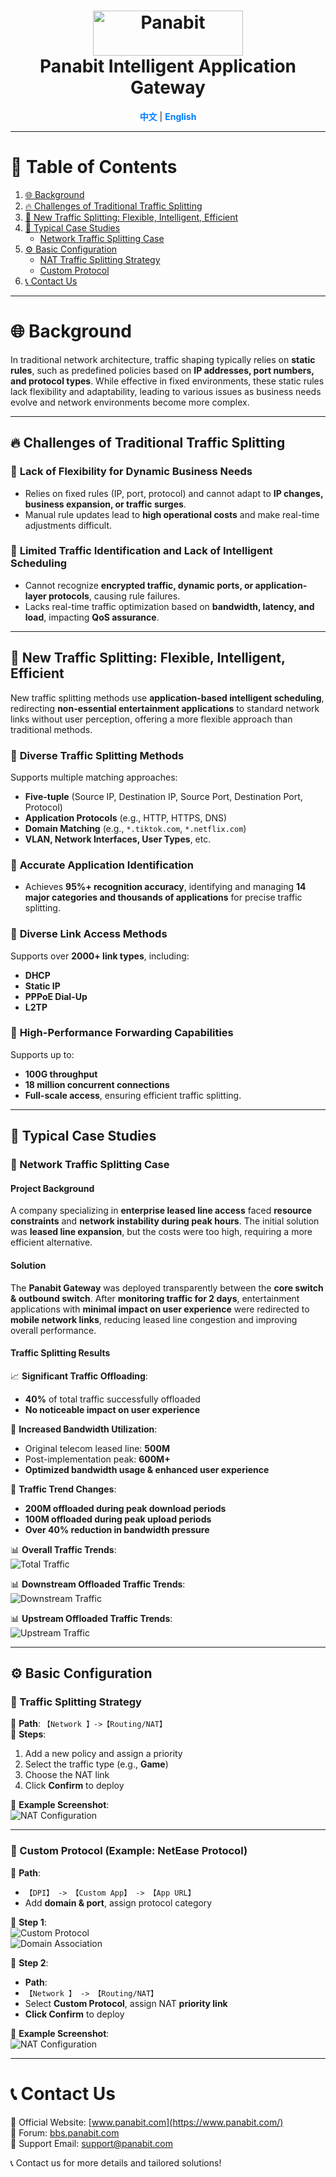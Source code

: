 <a name="readme-top"></a>
<h1 align="center">
  <img src="assets/Panabit.png" alt="Panabit" width="240" height="72">
  <br>
  Panabit Intelligent Application Gateway
</h1>


<p align="center">
  <a href="README_CN.md" style="color: #007bff; text-decoration: none; font-weight: bold;">中文</a> | <span style="color: #007bff; font-weight: bold;">English</span>
</p>

---

# 📌 Table of Contents
1. [🌐 Background](#background)
2. [🔥 Challenges of Traditional Traffic Splitting](#challenges-of-traditional-traffic-splitting)
3. [🚀 New Traffic Splitting: Flexible, Intelligent, Efficient](#new-traffic-splitting-flexible-intelligent-efficient)
4. [📌 Typical Case Studies](#typical-case-studies)
   - [Network Traffic Splitting Case](#network-traffic-splitting-case)
5. [⚙️ Basic Configuration](#basic-configuration)
   - [NAT Traffic Splitting Strategy](#nat-traffic-splitting-strategy)
   - [Custom Protocol](#custom-protocol)
6. [📞 Contact Us](#contact-us)

---

# 🌐 **Background**  
<a id="background"></a>
In traditional network architecture, traffic shaping typically relies on **static rules**, such as predefined policies based on **IP addresses, port numbers, and protocol types**. While effective in fixed environments, these static rules lack flexibility and adaptability, leading to various issues as business needs evolve and network environments become more complex.

---

## 🔥 **Challenges of Traditional Traffic Splitting**  
<a id="challenges-of-traditional-traffic-splitting"></a>

### 🔹 **Lack of Flexibility for Dynamic Business Needs**  
- Relies on fixed rules (IP, port, protocol) and cannot adapt to **IP changes, business expansion, or traffic surges**.  
- Manual rule updates lead to **high operational costs** and make real-time adjustments difficult.

### 🔹 **Limited Traffic Identification and Lack of Intelligent Scheduling**  
- Cannot recognize **encrypted traffic, dynamic ports, or application-layer protocols**, causing rule failures.  
- Lacks real-time traffic optimization based on **bandwidth, latency, and load**, impacting **QoS assurance**.

---

## 🚀 **New Traffic Splitting: Flexible, Intelligent, Efficient**  
<a id="new-traffic-splitting-flexible-intelligent-efficient"></a>

New traffic splitting methods use **application-based intelligent scheduling**, redirecting **non-essential entertainment applications** to standard network links without user perception, offering a more flexible approach than traditional methods.

### 🎯 **Diverse Traffic Splitting Methods**  
Supports multiple matching approaches:  
- **Five-tuple** (Source IP, Destination IP, Source Port, Destination Port, Protocol)  
- **Application Protocols** (e.g., HTTP, HTTPS, DNS)  
- **Domain Matching** (e.g., `*.tiktok.com`, `*.netflix.com`)  
- **VLAN, Network Interfaces, User Types**, etc.

### 🎯 **Accurate Application Identification**  
- Achieves **95%+ recognition accuracy**, identifying and managing **14 major categories and thousands of applications** for precise traffic splitting.

### 🎯 **Diverse Link Access Methods**  
Supports over **2000+ link types**, including:
- **DHCP**
- **Static IP**
- **PPPoE Dial-Up**
- **L2TP**

### 🎯 **High-Performance Forwarding Capabilities**  
Supports up to:
- **100G throughput**
- **18 million concurrent connections**
- **Full-scale access**, ensuring efficient traffic splitting.

---

## 📌 **Typical Case Studies**  
<a id="typical-case-studies"></a>

### **📌 Network Traffic Splitting Case**  
<a id="network-traffic-splitting-case"></a>

#### **Project Background**  
A company specializing in **enterprise leased line access** faced **resource constraints** and **network instability during peak hours**. The initial solution was **leased line expansion**, but the costs were too high, requiring a more efficient alternative.

#### **Solution**  
The **Panabit Gateway** was deployed transparently between the **core switch & outbound switch**. After **monitoring traffic for 2 days**, entertainment applications with **minimal impact on user experience** were redirected to **mobile network links**, reducing leased line congestion and improving overall performance.

#### **Traffic Splitting Results**  
📈 **Significant Traffic Offloading**:
- **40%** of total traffic successfully offloaded  
- **No noticeable impact on user experience**

📌 **Increased Bandwidth Utilization**:
- Original telecom leased line: **500M**
- Post-implementation peak: **600M+**
- **Optimized bandwidth usage & enhanced user experience**

📌 **Traffic Trend Changes**:
- **200M offloaded during peak download periods**
- **100M offloaded during peak upload periods**
- **Over 40% reduction in bandwidth pressure**

📊 **Overall Traffic Trends**:  
![Total Traffic](assets/total_traffic.png)

📊 **Downstream Offloaded Traffic Trends**:  
![Downstream Traffic](assets/downstream.png)

📊 **Upstream Offloaded Traffic Trends**:  
![Upstream Traffic](assets/upstream.png)

---

## ⚙️ **Basic Configuration**  
<a id="basic-configuration"></a>

### **🔹 Traffic Splitting Strategy**  
📌 **Path**: `【Network 】->【Routing/NAT】`   
📌 **Steps**:
1. Add a new policy and assign a priority
2. Select the traffic type (e.g., **Game**)
3. Choose the NAT link
4. Click **Confirm** to deploy

📌 **Example Screenshot**:  
![NAT Configuration](assets/nat_config_EN.png)

---

### **🔹 Custom Protocol (Example: NetEase Protocol)**  
<a id="custom-protocol"></a>

📌 **Path**:  
- `【DPI】 -> 【Custom App】 -> 【App URL】`
- Add **domain & port**, assign protocol category

📌 **Step 1**:  
![Custom Protocol](assets/custom_protocol_step1_EN.png)  
![Domain Association](assets/custom_protocol_step2_EN.png)

📌 **Step 2**:  
- **Path**:  
-  `【Network 】 -> 【Routing/NAT】`
- Select **Custom Protocol**, assign NAT **priority link**
- **Click Confirm** to deploy

📌 **Example Screenshot**:  
![NAT Configuration](assets/custom_protocol_step3_EN.png)

---

# 📞 **Contact Us**  
<a id="contact-us"></a>
🔗 Official Website: [www.panabit.com](https://www.panabit.com/)  
🔗 Forum: [bbs.panabit.com](https://bbs.panabit.com/)  
📧 Support Email: support@panabit.com  

📞 Contact us for more details and tailored solutions!


